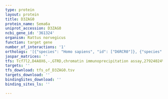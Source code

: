```yaml
---
type: protein
layout: protein
title: D3ZAG0
protein_name: Sema6a
uniprot_accession: D3ZAG0
ncbi_gene_id: '361324'
organism: Rattus norvegicus
function: target gene
number_of_interactions: '1'
orthologs: '[{"species": "Homo sapiens", "id": ["D6RCR0"]}, {"species": "Mus musculus", "id": ["<a href=\"/protein/o35464\">O35464</a>"]}]'
jaspar_matrices: ''
tfs: Tcf7l2,D4A8X6,-,GTRD,chromatin immunoprecipitation assay,27924024%5Buid%5D,No
targets: ''
tfs_download: tfs_of_D3ZAG0.tsv
targets_download: ''
bindingSites_download: ''
binding_sites_ls: ''

---
```

